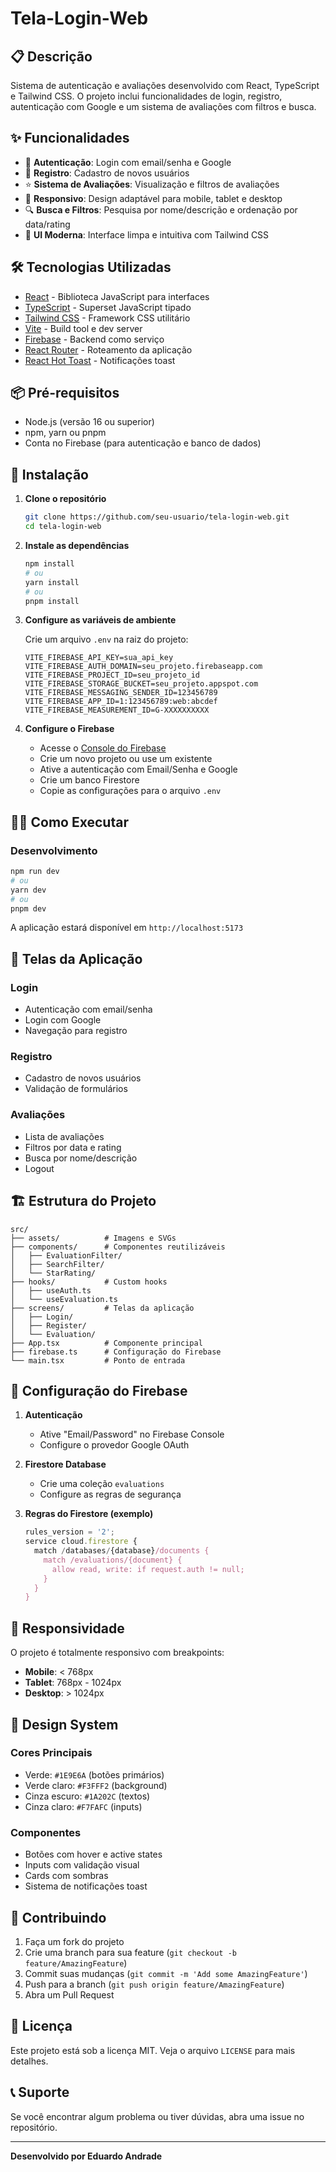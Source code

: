 # Tela-Login-Web

## 📋 Descrição

Sistema de autenticação e avaliações desenvolvido com React, TypeScript e Tailwind CSS. O projeto inclui funcionalidades de login, registro, autenticação com Google e um sistema de avaliações com filtros e busca.

## ✨ Funcionalidades

- 🔐 **Autenticação**: Login com email/senha e Google
- 📝 **Registro**: Cadastro de novos usuários
- ⭐ **Sistema de Avaliações**: Visualização e filtros de avaliações
- 📱 **Responsivo**: Design adaptável para mobile, tablet e desktop
- 🔍 **Busca e Filtros**: Pesquisa por nome/descrição e ordenação por data/rating
- 🎨 **UI Moderna**: Interface limpa e intuitiva com Tailwind CSS

## 🛠️ Tecnologias Utilizadas

- [React](https://react.dev/) - Biblioteca JavaScript para interfaces
- [TypeScript](https://www.typescriptlang.org/) - Superset JavaScript tipado
- [Tailwind CSS](https://tailwindcss.com/) - Framework CSS utilitário
- [Vite](https://vitejs.dev/) - Build tool e dev server
- [Firebase](https://firebase.google.com/) - Backend como serviço
- [React Router](https://reactrouter.com/) - Roteamento da aplicação
- [React Hot Toast](https://react-hot-toast.com/) - Notificações toast

## 📦 Pré-requisitos

- Node.js (versão 16 ou superior)
- npm, yarn ou pnpm
- Conta no Firebase (para autenticação e banco de dados)

## 🚀 Instalação

1. **Clone o repositório**

   ```bash
   git clone https://github.com/seu-usuario/tela-login-web.git
   cd tela-login-web
   ```

2. **Instale as dependências**

   ```bash
   npm install
   # ou
   yarn install
   # ou
   pnpm install
   ```

3. **Configure as variáveis de ambiente**

   Crie um arquivo `.env` na raiz do projeto:

   ```env
   VITE_FIREBASE_API_KEY=sua_api_key
   VITE_FIREBASE_AUTH_DOMAIN=seu_projeto.firebaseapp.com
   VITE_FIREBASE_PROJECT_ID=seu_projeto_id
   VITE_FIREBASE_STORAGE_BUCKET=seu_projeto.appspot.com
   VITE_FIREBASE_MESSAGING_SENDER_ID=123456789
   VITE_FIREBASE_APP_ID=1:123456789:web:abcdef
   VITE_FIREBASE_MEASUREMENT_ID=G-XXXXXXXXXX
   ```

4. **Configure o Firebase**

   - Acesse o [Console do Firebase](https://console.firebase.google.com/)
   - Crie um novo projeto ou use um existente
   - Ative a autenticação com Email/Senha e Google
   - Crie um banco Firestore
   - Copie as configurações para o arquivo `.env`

## 🏃‍♂️ Como Executar

### Desenvolvimento

```bash
npm run dev
# ou
yarn dev
# ou
pnpm dev
```

A aplicação estará disponível em `http://localhost:5173`

## 📱 Telas da Aplicação

### Login

- Autenticação com email/senha
- Login com Google
- Navegação para registro

### Registro

- Cadastro de novos usuários
- Validação de formulários

### Avaliações

- Lista de avaliações
- Filtros por data e rating
- Busca por nome/descrição
- Logout

## 🏗️ Estrutura do Projeto

```
src/
├── assets/          # Imagens e SVGs
├── components/      # Componentes reutilizáveis
│   ├── EvaluationFilter/
│   ├── SearchFilter/
│   └── StarRating/
├── hooks/           # Custom hooks
│   ├── useAuth.ts
│   └── useEvaluation.ts
├── screens/         # Telas da aplicação
│   ├── Login/
│   ├── Register/
│   └── Evaluation/
├── App.tsx          # Componente principal
├── firebase.ts      # Configuração do Firebase
└── main.tsx         # Ponto de entrada
```

## 🔧 Configuração do Firebase

1. **Autenticação**

   - Ative "Email/Password" no Firebase Console
   - Configure o provedor Google OAuth

2. **Firestore Database**

   - Crie uma coleção `evaluations`
   - Configure as regras de segurança

3. **Regras do Firestore (exemplo)**
   ```javascript
   rules_version = '2';
   service cloud.firestore {
     match /databases/{database}/documents {
       match /evaluations/{document} {
         allow read, write: if request.auth != null;
       }
     }
   }
   ```

## 📱 Responsividade

O projeto é totalmente responsivo com breakpoints:

- **Mobile**: < 768px
- **Tablet**: 768px - 1024px
- **Desktop**: > 1024px

## 🎨 Design System

### Cores Principais

- Verde: `#1E9E6A` (botões primários)
- Verde claro: `#F3FFF2` (background)
- Cinza escuro: `#1A202C` (textos)
- Cinza claro: `#F7FAFC` (inputs)

### Componentes

- Botões com hover e active states
- Inputs com validação visual
- Cards com sombras
- Sistema de notificações toast

## 🤝 Contribuindo

1. Faça um fork do projeto
2. Crie uma branch para sua feature (`git checkout -b feature/AmazingFeature`)
3. Commit suas mudanças (`git commit -m 'Add some AmazingFeature'`)
4. Push para a branch (`git push origin feature/AmazingFeature`)
5. Abra um Pull Request

## 📄 Licença

Este projeto está sob a licença MIT. Veja o arquivo `LICENSE` para mais detalhes.

## 📞 Suporte

Se você encontrar algum problema ou tiver dúvidas, abra uma issue no repositório.

---

**Desenvolvido por Eduardo Andrade**
